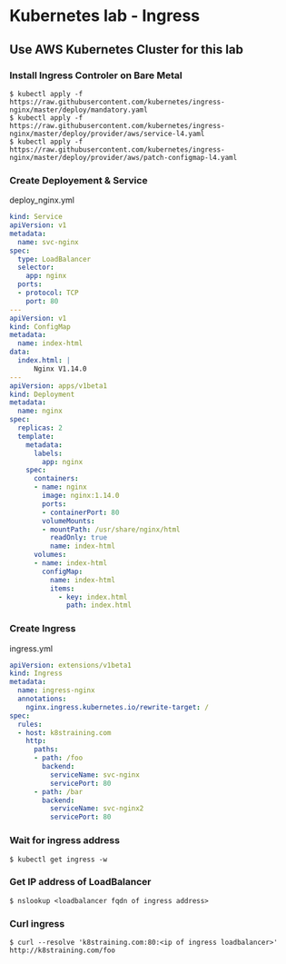 # Kubernetes lab - Ingress

## Use AWS Kubernetes Cluster for this lab

### Install Ingress Controler on Bare Metal
```
$ kubectl apply -f https://raw.githubusercontent.com/kubernetes/ingress-nginx/master/deploy/mandatory.yaml
$ kubectl apply -f https://raw.githubusercontent.com/kubernetes/ingress-nginx/master/deploy/provider/aws/service-l4.yaml
$ kubectl apply -f https://raw.githubusercontent.com/kubernetes/ingress-nginx/master/deploy/provider/aws/patch-configmap-l4.yaml
```

### Create Deployement & Service
deploy_nginx.yml
```yaml
kind: Service
apiVersion: v1
metadata:
  name: svc-nginx
spec:
  type: LoadBalancer
  selector:
    app: nginx
  ports:
  - protocol: TCP
    port: 80
---
apiVersion: v1
kind: ConfigMap
metadata:
  name: index-html
data:
  index.html: |
      Nginx V1.14.0
---
apiVersion: apps/v1beta1
kind: Deployment
metadata:
  name: nginx
spec:
  replicas: 2
  template:
    metadata:
      labels:
        app: nginx
    spec:
      containers:
      - name: nginx
        image: nginx:1.14.0
        ports:
        - containerPort: 80
        volumeMounts:
        - mountPath: /usr/share/nginx/html
          readOnly: true
          name: index-html
      volumes:
      - name: index-html
        configMap:
          name: index-html
          items:
            - key: index.html
              path: index.html
```

### Create Ingress
ingress.yml
```yaml
apiVersion: extensions/v1beta1
kind: Ingress
metadata:
  name: ingress-nginx
  annotations:
    nginx.ingress.kubernetes.io/rewrite-target: /
spec:
  rules:
  - host: k8straining.com
    http:
      paths:
      - path: /foo
        backend:
          serviceName: svc-nginx
          servicePort: 80
      - path: /bar
        backend:
          serviceName: svc-nginx2
          servicePort: 80
```

### Wait for ingress address
```
$ kubectl get ingress -w
```

### Get IP address of LoadBalancer
```
$ nslookup <loadbalancer fqdn of ingress address>
```

### Curl ingress
```
$ curl --resolve 'k8straining.com:80:<ip of ingress loadbalancer>'  http://k8straining.com/foo
```
